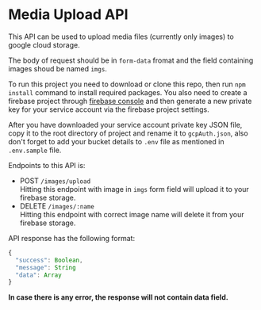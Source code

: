 # Media Upload API

This API can be used to upload media files (currently only images) to google cloud storage.

The body of request should be in `form-data` fromat and the field containing images shoud be named `imgs`.

To run this project you need to download or clone this repo, then run `npm install` command to install required packages. You also need to create a firebase project through [firebase console](https://console.firebase.google.com/) and then generate a new private key for your service account via the firebase project settings.

After you have downloaded your service account private key JSON file, copy it to the root directory of project and rename it to `gcpAuth.json`, also don't forget to add your bucket details to `.env` file as mentioned in `.env.sample` file.

Endpoints to this API is:

- POST `/images/upload`  
  Hitting this endpoint with image in `imgs` form field will upload it to your firebase storage.
- DELETE `/images/:name`  
  Hitting this endpoint with correct image name will delete it from your firebase storage.

API response has the following format:

```js
{
  "success": Boolean,
  "message": String
  "data": Array
}
```

**In case there is any error, the response will not contain data field.**
